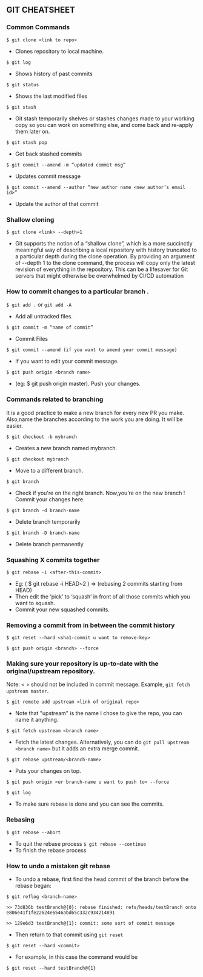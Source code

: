 ## GIT CHEATSHEET

### Common Commands
`$ git clone <link to repo>`
- Clones repository to local machine.

`$ git log`
 - Shows history of past commits

`$ git status`	
 - Shows the last modified files 

`$ git stash`	 
 - Git stash temporarily shelves or stashes changes made to your working copy so you can work on something else, and come back and re-apply them later on.

`$ git stash pop`	 
 - Get back stashed commits

`$ git commit --amend -m “updated commit msg”`	
 - Updates commit message

`$ git commit --amend --author “new author name <new author’s email id>”`
- Update the author of that commit        

### Shallow cloning
`$ git clone <link> --depth=1`
- Git supports the notion of a “shallow clone”, which is a more succinctly meaningful way of describing a local repository with history truncated to a particular depth during the clone operation. By providing an argument of --depth 1 to the clone command, the process will copy only the latest revision of everything in the repository. This can be a lifesaver for Git servers that might otherwise be overwhelmed by CI/CD automation		

### How to commit changes to a particular branch .

`$ git add .` or `git add -A`
 - Add all untracked files.

`$ git commit -m “name of commit”`
 - Commit Files

`$ git commit --amend (if you want to amend your commit message)`
 - If you want to edit your commit message.

`$ git push origin <branch name>`	
 - (eg: $ git push origin master). Push your changes.

### Commands related to branching

It is a good practice to make a new branch for every new PR you make. Also,name the branches according to the work you are doing. It will be easier.

`$ git checkout -b mybranch`
 - Creates a new branch named mybranch.

`$ git checkout mybranch`
 - Move to a different branch. 

`$ git branch`
- Check if you're on the right branch. Now,you’re on the new branch ! Commit your changes here.

`$ git branch -d branch-name`
- Delete branch temporarily

`$ git branch -D branch-name`
- Delete branch permanently

### Squashing X commits together

`$ git rebase -i <after-this-commit>`	  
- Eg: ( $ git rebase -i HEAD~2 ) => (rebasing 2 commits starting from HEAD)
- Then edit the ‘pick’ to ‘squash’ in front of all those commits which you want to squash.
- Commit your new squashed commits.

### Removing a commit from in between the commit history

`$ git reset --hard <sha1-commit u want to remove-key>`

`$ git push origin <branch> --force`

### Making sure your repository is up-to-date with the original/upstream repository.

Note: `< >` should not be included in commit message. Example, `git fetch upstream master`.

`$ git remote add upstream <link of original repo>`
 - Note that "upstream" is the name I chose to give the repo, you can name it anything. 

`$ git fetch upstream <branch name>`
 - Fetch the latest changes. Alternatively, you can do `git pull upstream <branch name>` but it adds an extra merge commit.

`$ git rebase upstream/<branch-name>`	
 - Puts your changes on top.

`$ git push origin <ur branch-name u want to push to> --force` 	

`$ git log`
 - To make sure rebase is done and you can see the commits.


### Rebasing

`$ git rebase --abort`	
 - To quit the rebase process
`$ git rebase --continue`	
 - To finish the rebase process

### How to undo a mistaken git rebase

- To undo a rebase, first find the head commit of the branch before the rebase began:

`$ git reflog <branch-name>` 

`>> 73d836b testBranch@{0}: rebase finished: refs/heads/testBranch onto e806e41f1fe22624e6546abd65c332c934214891`

`>> 129e6d3 testBranch@{1}: commit: some sort of commit message`

- Then return to that commit using `git reset`

`$ git reset --hard <commit>` 		

- For example, in this case the command would be

`$ git reset --hard testBranch@{1}`


